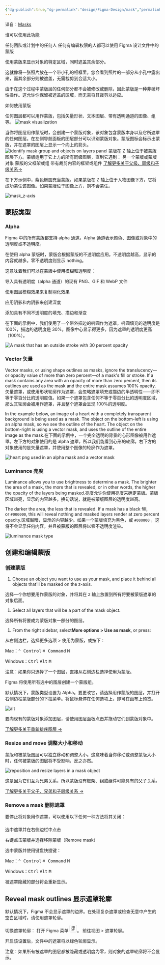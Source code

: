 ```yaml
---
{"dg-publish":true,"dg-permalink":"design/Figma-Design/mask","permalink":"/design/Figma-Design/mask/","metatags":{"description":"Before you start Who can use this feature     Anyone on any team or plan     Anyone with edit access to a Figma Design file can use masks...","og:site_name":"DavonOs","og:title":"蒙版","og:type":"article","og:url":"https://zuji.eu.org/design/Figma-Design/mask","og:image":null,"og:image: width":"200","og:image: alt":"articlecover","og:locale":"zh_cn"},"tags":["Design/UI/Figma"],"created":"2025-06-28T08:13:31.803+08:00","updated":"2025-06-28T08:57:08.916+08:00"}
---
```


译自：[Masks](https://help.figma.com/hc/en-us/articles/360040450253-Masks)

谁可以使用此功能

任何团队或计划中的任何人
任何有编辑权限的人都可以使用 Figma 设计文件中的蒙版

使用蒙版来显示对象的特定区域，同时遮盖其余部分。

这就像将一张照片放在一个带小孔的相框里。您会看到照片的一部分从小孔中露出来，而其余部分则被遮盖，无需裁剪到合适大小。

由于在这个过程中蒙版层的任何部分都不会被修改或删除，因此蒙版是一种非破坏性操作。这允许你保留被遮盖的区域，而无需将其裁剪以适应。

如何使用蒙版

任何图层都可以用作蒙版，包括矢量形状、文本图层、带有透明通道的图像、组等。
![mask visualization](https://help.figma.com/hc/article_attachments/4402389611159)

当你将图层用作蒙版时，会创建一个蒙版对象，该对象包含蒙版本身以及它所遮罩的任何图层。在左侧导航面板的图层部分可以识别蒙版对象。蒙版图标会标示出蒙版，并在遮罩的图层上显示一个向上的箭头。
![identify mask group and objects on layers panel](https://help.figma.com/hc/article_attachments/26978254466583)
蒙版在 Z 轴上位于被蒙版图层下方。蒙版适用于它上方的所有同级图层，直到它遇到：
另一个蒙版或蒙版对象
蒙版的父框架或组
带有裁剪内容的框架或组件
[了解更多关于父级、同级和子级关系→](https://help.figma.com/hc/en-us/articles/360039959014)

在下方示例中，紫色椭圆充当蒙版。如果蒙版在 Z 轴上位于人物图像下方，它将成功蒙住该图像。如果蒙版位于图像上方，则不会蒙住。

![mask_z-axis](https://help.figma.com/hc/article_attachments/4405156257815)

## 蒙版类型

### Alpha

Figma 中的所有蒙版都支持 alpha 通道。Alpha 通道表示颜色、图像或对象中的透明度或不透明度。

在使用 alpha 蒙版时，蒙版会根据蒙版的不透明度应用。不透明度越高，显示的内容就越多。零不透明度则显示 nothing。

这意味着我们可以在蒙版中使用模糊和透明度：

导入具有透明度（alpha 通道）的现有 PNG、GIF 和 WebP 文件

使用图层模糊效果来复制羽化效果

应用阴影和内阴影来创建深度

添加具有不同不透明度的填充、描边和渐变

在下面的示例中，我们使用了一个带外描边的椭圆作为遮罩。椭圆填充的透明度是 100%，描边的透明度是 30%。图像中心显示得更多，因为遮罩的透明度更高（100%）。

![A mask that has an outside stroke with 30 percent opacity](https://help.figma.com/hc/article_attachments/26978261775511)

### Vector 矢量

Vector masks, or using shape outlines as masks, ignore the translucency—or opacity value of more than zero percent—of a mask's fill or stroke. If a mask contains any area with an opacity of more than zero percent, then its outlines are used as the mask and the entire mask assumes 100% opacity.矢量遮罩，或使用形状轮廓作为遮罩，会忽略遮罩填充或描边的半透明性——即不等于零百分比的透明度值。如果一个遮罩包含任何不等于零百分比的透明度区域，那么其轮廓会被用作遮罩，并且整个遮罩会呈现 100%的透明度。

In the example below, an image of a heart with a completely transparent background is being used as a mask. The object on the bottom-left is using an alpha mask, so we see the outline of the heart. The object on the bottom-right is using a vector mask, and uses the outline of the entire image as the mask.在下面的示例中，一个完全透明的背景的心形图像被用作遮罩。左下方的对象使用的是 alpha 遮罩，所以我们能看到心形的轮廓。右下方的对象使用的是矢量遮罩，并使用整个图像的轮廓作为遮罩。

![heart png used in an alpha mask and a vector mask](https://help.figma.com/hc/article_attachments/26978254472599)

### Luminance 亮度

Luminance allows you to use brightness to determine a mask. The brighter the area of a mask, the more that is revealed, or in other words, the higher the opacity of the layers being masked.亮度允许你使用亮度来确定蒙版。蒙版区域越亮，显示的内容越多，换句话说，就是被蒙版图层的透明度越高。

The darker the area, the less that is revealed. If a mask has a black fill, or `#000000`, this will reveal nothing and masked layers render at zero percent opacity.区域越暗，显示的内容越少。如果一个蒙版填充为黑色，或 `#000000` ，这将不会显示任何内容，并且被蒙版的图层将以零不透明度渲染。

![luminance mask type](https://help.figma.com/hc/article_attachments/26978254474647)

## 创建和编辑蒙版

### 创建蒙版

1. Choose an object you want to use as your mask, and place it behind all objects that'll be masked on the z-axis.

选择一个你想要用作蒙版的对象，并将其在 z 轴上放置到所有将要被蒙版遮罩的对象后面。

1. Select all layers that will be a part of the mask object.

选择所有将要成为蒙版对象一部分的图层。

1. From the right sidebar, select**More options > Use as mask**, or press:

从右侧边栏，选择更多选项 > 使用为蒙版，或按下：

Mac：<kbd>⌃ Control</kbd> <kbd>⌘ Command</kbd> <kbd>M</kbd>

Windows：<kbd>Ctrl</kbd> <kbd>Alt</kbd> <kbd>M</kbd>

注意：如果你只选择了一个图层，直接从右侧边栏选择使用为蒙版。

Figma 将使用所有选中的图层创建一个蒙版组。

默认情况下，蒙版类型设置为 Alpha。要更改它，请选择用作蒙版的图层，并打开右侧边栏蒙版部分的下拉菜单。将鼠标悬停在任何选项上，即可在画布上预览。


![alt](https://help.figma.com/hc/article_attachments/26978261782807)

要向现有的蒙版对象添加图层，请使用图层面板点击并拖动它们到蒙版对象中。

[了解更多关于重新排序图层 →](https://help.figma.com/hc/en-us/articles/360039956914-Adjust-alignment-dimensions-rotation-and-position#Change_layer_order)

### Resize and move 调整大小和移动

蒙版和被蒙版图层可以独立移动和调整大小。这意味着当你移动或调整蒙版大小时，任何被蒙版的图层将不受影响，反之亦然。

![reposition and resize layers in a mask object](https://help.figma.com/hc/article_attachments/26978254476951)

这是因为它们互为兄弟关系，所以蒙版没有框架、组或组件可能具有的父子关系。

[了解更多关于父子、兄弟和子层级关系 →](https://help.figma.com/hc/en-us/articles/360039959014)

### Remove a mask 删除遮罩

要停止将对象用作遮罩，可以使用以下任何一种方法将其关闭：

选中遮罩并在右侧边栏中点击 <svg width="24" height="24" viewBox="0 0 24 24" fill="none" xmlns="http://www.w3.org/2000/svg">
  <!-- 添加键盘式边框：圆角矩形，浅灰色描边 -->
  <rect x="0.5" y="0.5" width="23" height="23" rx="3" stroke="#CCCCCC" stroke-width="1" fill="none" />
  <!-- 原始路径（关闭图标） -->
  <path fill-rule="evenodd" clip-rule="evenodd" d="M14 11V15C11.2386 15 9 12.7614 9 10H13C13.5523 10 14 10.4477 14 11ZM14 16C10.6863 16 8 13.3137 8 10H7.5C7.22386 10 7 9.77614 7 9.5C7 9.22386 7.22386 9 7.5 9H8.08296C8.55904 6.16229 11.027 4 14 4C17.3137 4 20 6.68629 20 10C20 12.973 17.8377 15.441 15 15.917V16.5C15 16.7761 14.7761 17 14.5 17C14.2239 17 14 16.7761 14 16.5V16ZM14 5C11.581 5 9.56329 6.71776 9.10002 9H13C14.1046 9 15 9.89543 15 11V14.9C17.2822 14.4367 19 12.419 19 10C19 7.23857 16.7614 5 14 5ZM5.5 10C5.22386 10 5 10.2239 5 10.5C5 10.7761 4.77614 11 4.5 11C4.22386 11 4 10.7761 4 10.5C4 9.67157 4.67157 9 5.5 9C5.77614 9 6 9.22386 6 9.5C6 9.77614 5.77614 10 5.5 10ZM4.5 18C4.77614 18 5 18.2239 5 18.5C5 18.7761 5.22386 19 5.5 19C5.77614 19 6 19.2239 6 19.5C6 19.7761 5.77614 20 5.5 20C4.67157 20 4 19.3284 4 18.5C4 18.2239 4.22386 18 4.5 18ZM14.5 18C14.7761 18 15 18.2239 15 18.5C15 19.3284 14.3284 20 13.5 20C13.2239 20 13 19.7761 13 19.5C13 19.2239 13.2239 19 13.5 19C13.7761 19 14 18.7761 14 18.5C14 18.2239 14.2239 18 14.5 18ZM5 12.5C5 12.2239 4.77614 12 4.5 12C4.22386 12 4 12.2239 4 12.5V13.5C4 13.7761 4.22386 14 4.5 14C4.77614 14 5 13.7761 5 13.5V12.5ZM5 15.5C5 15.2239 4.77614 15 4.5 15C4.22386 15 4 15.2239 4 15.5V16.5C4 16.7761 4.22386 17 4.5 17C4.77614 17 5 16.7761 5 16.5V15.5ZM7.5 19C7.22386 19 7 19.2239 7 19.5C7 19.7761 7.22386 20 7.5 20H8.5C8.77614 20 9 19.7761 9 19.5C9 19.2239 8.77614 19 8.5 19H7.5ZM10.5 19C10.2239 19 10 19.2239 10 19.5C10 19.7761 10.2239 20 10.5 20H11.5C11.7761 20 12 19.7761 12 19.5C12 19.2239 11.7761 19 11.5 19H10.5Z" fill="CurrentColor" fill-opacity="0.9"/>
</svg>

右键点击蒙版并选择移除蒙版（Remove mask）

选中蒙版并使用键盘快捷键：

Mac：<kbd>⌃ Control</kbd> <kbd>⌘ Command</kbd> <kbd>M</kbd>

Windows：<kbd>Ctrl</kbd> <kbd>Alt</kbd> <kbd>M</kbd>

被遮罩隐藏的部分将会重新显示。

## Reveal mask outlines 显示遮罩轮廓

默认情况下，Figma 不会显示遮罩的边界。在处理复杂遮罩或检查无意中产生的空白区域时，请使用遮罩轮廓。

切换遮罩轮廓：
打开 Figma 菜单 <svg width="24" height="24" viewBox="0 0 24 24" fill="none" xmlns="http://www.w3.org/2000/svg"><rect x="0.5" y="0.5" width="23" height="23" rx="3" stroke="#CCCCCC" stroke-width="1" fill="none" />
<path fill-rule="evenodd" clip-rule="evenodd" d="M6.5 7C6.5 8.04349 7.03275 8.96254 7.8411 9.5C7.03275 10.0375 6.5 10.9565 6.5 12C6.5 13.0435 7.03276 13.9625 7.84111 14.5C7.03276 15.0375 6.5 15.9565 6.5 17C6.5 18.6569 7.84315 20 9.5 20C11.1569 20 12.5 18.6569 12.5 17V15V14.5V14.2361C13.0308 14.7111 13.7316 15 14.5 15C16.1569 15 17.5 13.6569 17.5 12C17.5 10.9565 16.9672 10.0375 16.1589 9.5C16.9672 8.96254 17.5 8.04349 17.5 7C17.5 5.34315 16.1569 4 14.5 4H12.5H12H11.5H9.5C7.84315 4 6.5 5.34315 6.5 7ZM14.5 9C15.6046 9 16.5 8.10457 16.5 7C16.5 5.89543 15.6046 5 14.5 5H12.5V9H14.5ZM12.5 12C12.5 13.1046 13.3954 14 14.5 14C15.6046 14 16.5 13.1046 16.5 12C16.5 10.8954 15.6046 10 14.5 10C13.3954 10 12.5 10.8954 12.5 12ZM11.5 14H9.5C8.39543 14 7.5 13.1046 7.5 12C7.5 10.8954 8.39543 10 9.5 10H11.5V12V14ZM9.5 15H11.5V17C11.5 18.1046 10.6046 19 9.5 19C8.39543 19 7.5 18.1046 7.5 17C7.5 15.8954 8.39543 15 9.5 15ZM11.5 9H9.5C8.39543 9 7.5 8.10457 7.5 7C7.5 5.89543 8.39543 5 9.5 5H11.5V9Z" fill="currentColor" fill-opacity="0.9"/>
</svg>。
前往视图 > 遮罩轮廓。
 

开启该设置后，文件中的遮罩将以绿色轮廓显示。

注意：如果所有被遮罩的图层都被隐藏或透明度为零，则对象的遮罩轮廓将不会显示。